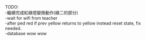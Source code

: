 ﻿TODO:<br />
 -繼續完成紅綠燈變換動作(綠二的部分)<br />
 -wait for wifi from teacher<br />
 -after ped red if prev yellow returns to yellow instead reset state, fix needed.<br />
 -database wow wow
